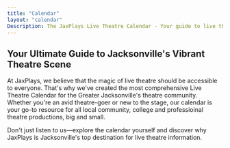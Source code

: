 ```yaml
---
title: "Calendar"
layout: "calendar"
Description: The JaxPlays Live Theatre Calendar - Your guide to live theatre in Jacksonville, Florida, Northeast Florida and Southeast Georgia.
---
```

## Your Ultimate Guide to Jacksonville's Vibrant Theatre Scene

At JaxPlays, we believe that the magic of live theatre should be accessible to everyone. That's why we've created the most comprehensive Live Theatre Calendar for the Greater Jacksonville's theatre community. Whether you're an avid theatre-goer or new to the stage, our calendar is your go-to resource for all local community, college and professioinal theatre productions, big and small.

Don't just listen to us—explore the calendar yourself and discover why JaxPlays is Jacksonville's top destination for live theatre information. 